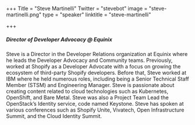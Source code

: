 +++
Title = "Steve Martinelli"
Twitter = "stevebot"
image = "steve-martinelli.png"
type = "speaker"
linktitle = "steve-martinelli"

+++

##### Director of Developer Advocacy @ Equinix

Steve is a Director in the Developer Relations organization at Equinix where he leads the Developer Advocacy and Community teams. Previously, worked at Shopify as a Developer Advocate with a focus on growing the ecosystem of third-party Shopify developers. Before that, Steve worked at IBM where he held numerous roles, including being a Senior Technical Staff Member (STSM) and Engineering Manager. Steve is passionate about creating content related to cloud technologies such as Kubernetes, OpenShift, and Bare Metal. Steve was also a Project Team Lead the OpenStack’s Identity service, code named Keystone. Steve has spoken at various conferences such as Shopify Unite, Vivatech, Open Infrastructure Summit, and the Cloud Identity Summit.